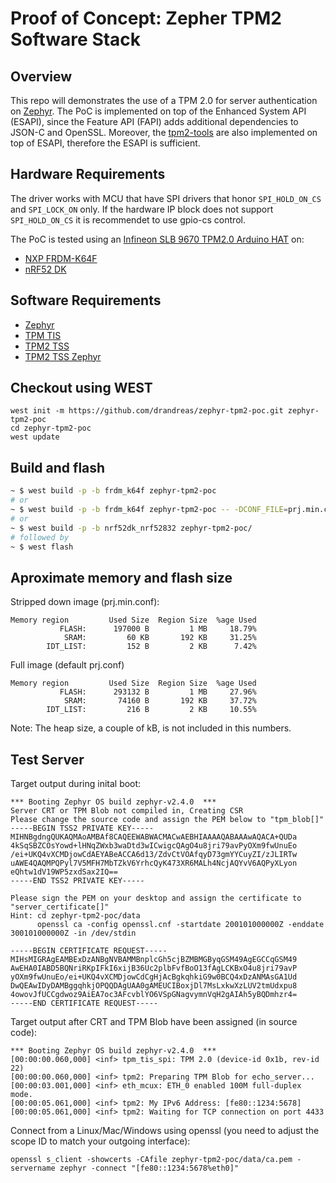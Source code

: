 # Proof of Concept: Zepher TPM2 Software Stack

## Overview
This repo will demonstrates the use of a TPM 2.0 for server authentication on
[Zephyr](https://www.zephyrproject.org). The PoC is implemented on top of the
Enhanced System API (ESAPI), since the Feature API (FAPI) adds additional
dependencies to JSON-C and OpenSSL. Moreover, the
[tpm2-tools](https://github.com/tpm2-software/tpm2-tools) are also implemented
on top of ESAPI, therefore the ESAPI is sufficient.

## Hardware Requirements
The driver works with MCU that have SPI drivers that honor `SPI_HOLD_ON_CS` and
`SPI_LOCK_ON` only. If the hardware IP block does not support `SPI_HOLD_ON_CS`
it is recommendet to use gpio-cs control.

The PoC is tested using an [Infineon SLB 9670 TPM2.0 Arduino HAT](https://buyzero.de/products/arduino-adapter-for-letstrust-tpm)
on:
 - [NXP FRDM-K64F](https://docs.zephyrproject.org/latest/boards/arm/frdm_k64f/doc/index.html)
 - [nRF52 DK](https://docs.zephyrproject.org/latest/boards/arm/nrf52dk_nrf52832/doc/index.html)

## Software Requirements
 - [Zephyr](https://github.com/zephyrproject-rtos)
 - [TPM TIS](https://github.com/drandreas/tpm-tis-spi)
 - [TPM2 TSS](https://github.com/tpm2-software/tpm2-tss)
 - [TPM2 TSS Zephyr](https://github.com/drandreas/tpm2-tss-zephyr)

## Checkout using WEST
```
west init -m https://github.com/drandreas/zephyr-tpm2-poc.git zephyr-tpm2-poc
cd zephyr-tpm2-poc
west update
```
## Build and flash
```sh
~ $ west build -p -b frdm_k64f zephyr-tpm2-poc
# or
~ $ west build -p -b frdm_k64f zephyr-tpm2-poc -- -DCONF_FILE=prj.min.conf
# or
~ $ west build -p -b nrf52dk_nrf52832 zephyr-tpm2-poc/
# followed by
~ $ west flash
```

## Aproximate memory and flash size
Stripped down image (prj.min.conf):
```
Memory region         Used Size  Region Size  %age Used
           FLASH:      197000 B         1 MB     18.79%
            SRAM:         60 KB       192 KB     31.25%
        IDT_LIST:         152 B         2 KB      7.42%
```

Full image (default prj.conf)
```
Memory region         Used Size  Region Size  %age Used
           FLASH:      293132 B         1 MB     27.96%
            SRAM:       74160 B       192 KB     37.72%
        IDT_LIST:         216 B         2 KB     10.55%
```
Note: The heap size, a couple of kB, is not included in this numbers.

## Test Server
Target output during inital boot:
```
*** Booting Zephyr OS build zephyr-v2.4.0  ***
Server CRT or TPM Blob not compiled in, Creating CSR
Please change the source code and assign the PEM below to "tpm_blob[]"
-----BEGIN TSS2 PRIVATE KEY-----
MIHNBgdngQUKAQMAoAMBAf8CAQEEWABWACMACwAEBHIAAAAQABAAAwAQACA+QUDa
4kSqSBZCOsYowd+lHNqZWxb3waDtd3wICwigcQAgO4u8jri79avPyOXm9fwUnuEo
/ei+UKQ4vXCMDjowCdAEYABeACCA6d13/ZdvCtVOAfqyD73gmYYCuyZI/zJLIRTw
uAWE4QAQMPQPyl7V5MFH7MbTZkV6YrhcQyK473XR6MALh4NcjAQYvV6AQPyXLyon
eQhtw1dV19WP5zxdSax2IQ==
-----END TSS2 PRIVATE KEY-----

Please sign the PEM on your desktop and assign the certificate to "server_certificate[]"
Hint: cd zephyr-tpm2-poc/data
      openssl ca -config openssl.cnf -startdate 200101000000Z -enddate 300101000000Z -in /dev/stdin

-----BEGIN CERTIFICATE REQUEST-----
MIHsMIGRAgEAMBExDzANBgNVBAMMBnplcGh5cjBZMBMGByqGSM49AgEGCCqGSM49
AwEHA0IABD5BQNriRKpIFkI6xijB36Uc2plbFvfBoO13fAgLCKBxO4u8jri79avP
yOXm9fwUnuEo/ei+UKQ4vXCMDjowCdCgHjAcBgkqhkiG9w0BCQ4xDzANMAsGA1Ud
DwQEAwIDyDAMBggqhkjOPQQDAgUAA0gAMEUCIBoxjDl7MsLxkwXzLUV2tmUdxpu8
4owovJfUCCgdwoz9AiEA7oc3AFcvblYO6VSpGNagvymnVqH2gAIAh5yBQDmhzr4=
-----END CERTIFICATE REQUEST-----
```

Target output after CRT and TPM Blob have been assigned (in source code):
```
*** Booting Zephyr OS build zephyr-v2.4.0  ***
[00:00:00.060,000] <inf> tpm_tis_spi: TPM 2.0 (device-id 0x1b, rev-id 22)
[00:00:00.060,000] <inf> tpm2: Preparing TPM Blob for echo_server...
[00:00:03.001,000] <inf> eth_mcux: ETH_0 enabled 100M full-duplex mode.
[00:00:05.061,000] <inf> tpm2: My IPv6 Address: [fe80::1234:5678]
[00:00:05.061,000] <inf> tpm2: Waiting for TCP connection on port 4433
```

Connect from a Linux/Mac/Windows using openssl (you need to adjust the scope ID to match your outgoing interface):
```
openssl s_client -showcerts -CAfile zephyr-tpm2-poc/data/ca.pem -servername zephyr -connect "[fe80::1234:5678%eth0]"
```
